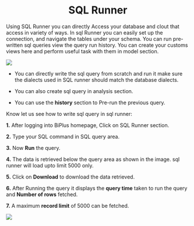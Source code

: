 
<center><h1>SQL Runner </h1></center>

Using SQL Runner you can directly Access your database and clout that access in variety of ways. In sql Runner you can easily set up the connection, and navigate the tables under your schema. You can run pre-written sql queries view the query run history. You can create your customs views here and perform useful task with them in model section.  

![
](https://raw.githubusercontent.com/sv18042016/fp1/80de2f52f8761fc1d82c96a7234774b466cacacc/images/sql_ru.png)

- You can directly write the sql query from scratch and run it make sure the dialects used in SQL runner should match the database dialects. 

- You can also create sql query in analysis section. 

- You can use the **history** section to Pre-run the previous query.

Know let us see how to write sql query in sql runner:

**1.** After logging into BiPlus homepage, Click on SQL Runner section.

**2.**  Type your SQL command in SQL query area.

**3.**  Now **Run** the query.

**4.** The data is retrieved below the query area as shown in the image. sql runner will load upto limit 5000 only.

**5.** Click on **Download** to download the data retrieved.

**6.** After Running the query it displays the **query time** taken to run the query and **Number of rows** fetched.

**7.** A maximum **record limit** of 5000 can be fetched.

![
](https://raw.githubusercontent.com/sv18042016/fp1/ce8e9fc79b080f9de55ebc3627f8c1f071efd6d5/images/sql_runner.png)
<!--stackedit_data:
eyJoaXN0b3J5IjpbLTE2NDQ1MzAxMjMsNDQxMzA2NzIzLC05Nj
M4NjI5MTksLTIzMDk3OTAzMywxNDQ4Nzc5NTk1LDExMjM4NTcw
MjEsNDA2NzA1NTMzLDQzMTk5NjE3NiwtMTUzMTA5ODIwMSwtND
EwMDE0Nzc3LC0yMDA3NzQ0MDYyLDEwODA2NDg1MDUsODU0MjQ2
NDI4LC0xNjQ2NTExNTc4LC0yMzE2MzcxNTksNjYyMDQ3MDg4LC
01MTE2MjUzODddfQ==
-->